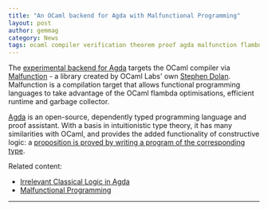 ```yaml
---
title: "An OCaml backend for Agda with Malfunctional Programming"
layout: post
author: gemmag
category: News
tags: ocaml compiler verification theorem proof agda malfunction flambda opensource
---
```


The [experimental backend for Agda](https://github.com/agda/agda-ocaml) targets the OCaml compiler via [Malfunction](https://github.com/stedolan/malfunction) - a library created by OCaml Labs' own [Stephen Dolan](http://mu.netsoc.ie). Malfunction is a compilation target that allows functional programming languages to take advantage of the OCaml flambda optimisations, efficient runtime and garbage collector.

[Agda](https://github.com/agda/agda) is an open-source, dependently typed programming language and proof assistant. With a basis in intuitionistic type theory, it has many similarities with OCaml, and provides the added functionality of constructive logic: a [proposition is proved by writing a program of the corresponding type](http://www.cse.chalmers.se/~ulfn/papers/tphols09/tutorial.pdf).

Related content:

* [Irrelevant Classical Logic in Agda](https://msp-strath.github.io/spls-16/)
* [Malfunctional Programming](http://www.cl.cam.ac.uk/~sd601/papers/malfunction.pdf)

----
